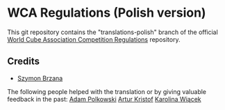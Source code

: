 WCA Regulations (Polish version)
================================

This git repository contains the "translations-polish" branch of
the official [World Cube Association Competition Regulations](https://www.worldcubeassociation.org/regulations/) repository.

Credits
-------

* [Szymon Brzana](https://www.worldcubeassociation.org/persons/2017BRZA01) 


The following people helped with the translation or by giving valuable feedback in the past:
[Adam Polkowski](https://www.worldcubeassociation.org/persons/2007POLK01) 
[Artur Kristof](https://www.worldcubeassociation.org/persons/2012KRIS12)
[Karolina Wiącek](https://www.worldcubeassociation.org/persons/2008WIAC01)
